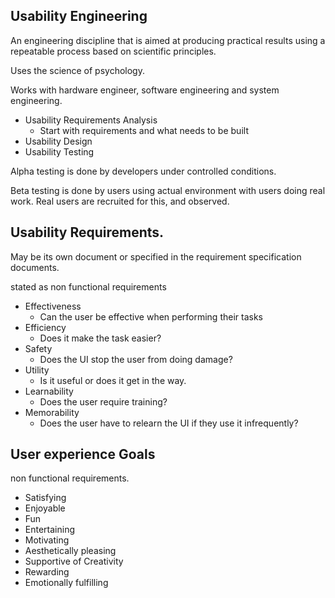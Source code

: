 ## Usability Engineering

An engineering discipline that is aimed at producing practical results using a repeatable process based on scientific principles.

Uses the science of psychology.

Works with hardware engineer, software engineering and system engineering.

- Usability Requirements Analysis
	- Start with requirements and what needs to be built
- Usability Design
- Usability Testing

Alpha testing is done by developers under controlled conditions.

Beta testing is done by users using actual environment with users doing real work.
Real users are recruited for this, and observed.

## Usability Requirements.

May be its own document or specified in the requirement specification documents.

stated as non functional requirements
- Effectiveness
	- Can the user be effective when performing their tasks
- Efficiency
	- Does it make the task easier?
- Safety
	- Does the UI stop the user from doing damage?
- Utility
	- Is it useful or does it get in the way.
- Learnability
	- Does the user require training?
- Memorability
	- Does the user have to relearn the UI if they use it infrequently?

## User experience Goals
non functional requirements.

- Satisfying
- Enjoyable
- Fun
- Entertaining
- Motivating
- Aesthetically pleasing
- Supportive of Creativity
- Rewarding
- Emotionally fulfilling